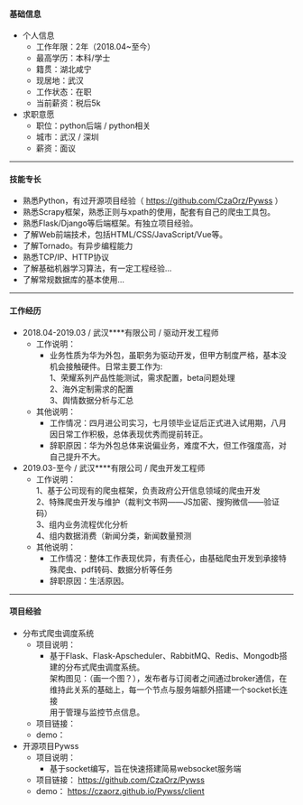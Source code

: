 #### 基础信息
* 个人信息
    * 工作年限：2年（2018.04~至今）
    * 最高学历：本科/学士
    * 籍贯：湖北咸宁
    * 现居地：武汉
    * 工作状态：在职
    * 当前薪资：税后5k
* 求职意愿
    * 职位：python后端 / python相关
    * 城市：武汉 / 深圳
    * 薪资：面议
<hr>

#### 技能专长
* 熟悉Python，有过开源项目经验（ https://github.com/CzaOrz/Pywss ）
* 熟悉Scrapy框架，熟悉正则与xpath的使用，配套有自己的爬虫工具包。
* 熟悉Flask/Django等后端框架。有独立项目经验。
* 了解Web前端技术，包括HTML/CSS/JavaScript/Vue等。
* 了解Tornado。有异步编程能力
* 熟悉TCP/IP、HTTP协议
* 了解基础机器学习算法，有一定工程经验...
* 了解常规数据库的基本使用...
<hr>

#### 工作经历
* 2018.04-2019.03 / 武汉****有限公司 / 驱动开发工程师
    * 工作说明：
        * 业务性质为华为外包，虽职务为驱动开发，但甲方制度严格，基本没机会接触硬件。日常主要工作为:<br>
        1、荣耀系列产品性能测试，需求配置，beta问题处理<br>
        2、海外定制需求的配置<br>
        3、舆情数据分析与汇总
    * 其他说明：
        * 工作情况：四月进公司实习，七月领毕业证后正式进入试用期，八月因日常工作积极，总体表现优秀而提前转正。<br>
        * 辞职原因：华为外包总体来说偏业务，难度不大，但工作强度高，对自己提升不大。
* 2019.03-至今 / 武汉****有限公司 / 爬虫开发工程师
    * 工作说明：<br>
        1、基于公司现有的爬虫框架，负责政府公开信息领域的爬虫开发<br> 
        2、特殊爬虫开发与维护（裁判文书网——JS加密、搜狗微信——验证码）<br>
        3、组内业务流程优化分析<br>
        4、组内数据消费（新闻分类，新闻数量预测
    * 其他说明：
        * 工作情况：整体工作表现优异，有责任心，由基础爬虫开发到承接特殊爬虫、pdf转码、数据分析等任务
        * 辞职原因：生活原因。
<hr>

#### 项目经验
* 分布式爬虫调度系统
    * 项目说明：
        * 基于Flask、Flask-Apscheduler、RabbitMQ、Redis、Mongodb搭建的分布式爬虫调度系统。<br>
        架构图见：（画一个图？），发布者与订阅者之间通过broker通信，在维持此关系的基础上，每一个节点与服务端额外搭建一个socket长连接<br>
        用于管理与监控节点信息。
    * 项目链接：
    * demo：
* 开源项目Pywss
    * 项目说明：
        * 基于socket编写，旨在快速搭建简易websocket服务端
    * 项目链接： https://github.com/CzaOrz/Pywss
    * demo： https://czaorz.github.io/Pywss/client
